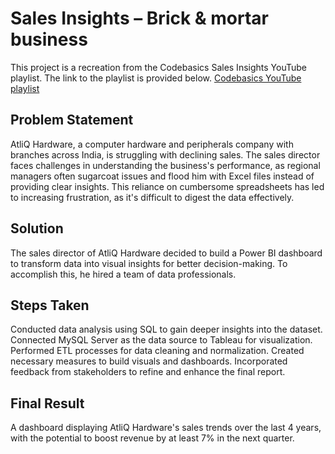 
# Sales Insights – Brick & mortar business 

This project is a recreation from the Codebasics Sales Insights  YouTube playlist. The link to the playlist is provided below.
[Codebasics YouTube playlist](https://www.youtube.com/playlist?list=PLeo1K3hjS3uva8pk1FI3iK9kCOKQdz1I9)


## Problem Statement
AtliQ Hardware, a computer hardware and peripherals company with branches across India, is struggling with declining sales. The sales director faces challenges in understanding the business's performance, as regional managers often sugarcoat issues and flood him with Excel files instead of providing clear insights. This reliance on cumbersome spreadsheets has led to increasing frustration, as it's difficult to digest the data effectively.
## Solution
The sales director of AtliQ Hardware decided to build a Power BI dashboard to transform data into visual insights for better decision-making. To accomplish this, he hired a team of data professionals.
## Steps Taken
Conducted data analysis using SQL to gain deeper insights into the dataset.
Connected MySQL Server as the data source to Tableau for visualization.
Performed ETL processes for data cleaning and normalization.
Created necessary measures to build visuals and dashboards.
Incorporated feedback from stakeholders to refine and enhance the final report.
## Final Result
A dashboard displaying AtliQ Hardware's sales trends over the last 4 years, with the potential to boost revenue by at least 7% in the next quarter.